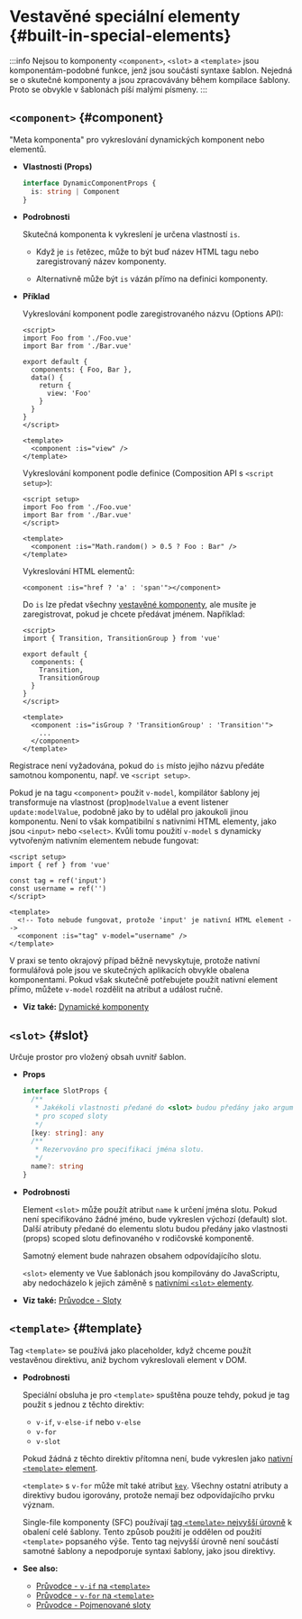# Vestavěné speciální elementy {#built-in-special-elements}

:::info Nejsou to komponenty
`<component>`, `<slot>` a `<template>` jsou komponentám-podobné funkce, jenž jsou součástí syntaxe šablon. Nejedná se o skutečné komponenty a jsou zpracovávány během kompilace šablony. Proto se obvykle v šablonách píší malými písmeny.
:::

## `<component>` {#component}

"Meta komponenta" pro vykreslování dynamických komponent nebo elementů.

- **Vlastnosti (Props)**

  ```ts
  interface DynamicComponentProps {
    is: string | Component
  }
  ```

- **Podrobnosti**

  Skutečná komponenta k vykreslení je určena vlastností `is`.

  - Když je `is` řetězec, může to být buď název HTML tagu nebo zaregistrovaný název komponenty.

  - Alternativně může být `is` vázán přímo na definici komponenty.

- **Příklad**

  Vykreslování komponent podle zaregistrovaného názvu (Options API):

  ```vue
  <script>
  import Foo from './Foo.vue'
  import Bar from './Bar.vue'

  export default {
    components: { Foo, Bar },
    data() {
      return {
        view: 'Foo'
      }
    }
  }
  </script>

  <template>
    <component :is="view" />
  </template>
  ```

  Vykreslování komponent podle definice (Composition API s `<script setup>`):

  ```vue
  <script setup>
  import Foo from './Foo.vue'
  import Bar from './Bar.vue'
  </script>

  <template>
    <component :is="Math.random() > 0.5 ? Foo : Bar" />
  </template>
  ```

  Vykreslování HTML elementů:

  ```vue-html
  <component :is="href ? 'a' : 'span'"></component>
  ```

  Do `is` lze předat všechny [vestavěné komponenty](./built-in-components), ale musíte je zaregistrovat, pokud je chcete předávat jménem. Například:

  ```vue
  <script>
  import { Transition, TransitionGroup } from 'vue'

  export default {
    components: {
      Transition,
      TransitionGroup
    }
  }
  </script>

  <template>
    <component :is="isGroup ? 'TransitionGroup' : 'Transition'">
      ...
    </component>
  </template>
  ```

Registrace není vyžadována, pokud do `is` místo jejího názvu předáte samotnou komponentu, např. ve `<script setup>`.

Pokud je na tagu `<component>` použit `v-model`, kompilátor šablony jej transformuje na vlastnost (prop)`modelValue` a event listener `update:modelValue`, podobně jako by to udělal pro jakoukoli jinou komponentu. Není to však kompatibilní s nativními HTML elementy, jako jsou `<input>` nebo `<select>`. Kvůli tomu použití `v-model` s dynamicky vytvořeným nativním elementem nebude fungovat:

```vue
<script setup>
import { ref } from 'vue'

const tag = ref('input')
const username = ref('')
</script>

<template>
  <!-- Toto nebude fungovat, protože 'input' je nativní HTML element -->
  <component :is="tag" v-model="username" />
</template>
```

V praxi se tento okrajový případ běžně nevyskytuje, protože nativní formulářová pole jsou ve skutečných aplikacích obvykle obalena komponentami. Pokud však skutečně potřebujete použít nativní element přímo, můžete `v-model` rozdělit na atribut a událost ručně.

- **Viz také:** [Dynamické komponenty](/guide/essentials/component-basics#dynamic-components)

## `<slot>` {#slot}

Určuje prostor pro vložený obsah uvnitř šablon.

- **Props** 

  ```ts
  interface SlotProps {
    /**
     * Jakékoli vlastnosti předané do <slot> budou předány jako argumenty
     * pro scoped sloty
     */
    [key: string]: any
    /**
     * Rezervováno pro specifikaci jména slotu.
     */
    name?: string
  }
  ```

- **Podrobnosti**

  Element `<slot>` může použít atribut `name` k určení jména slotu. Pokud není specifikováno žádné jméno, bude vykreslen výchozí (default) slot. Další atributy předané do elementu slotu budou předány jako vlastnosti (props) scoped slotu definovaného v rodičovské komponentě.

  Samotný element bude nahrazen obsahem odpovídajícího slotu.

  `<slot>` elementy ve Vue šablonách jsou kompilovány do JavaScriptu, aby nedocházelo k jejich záměně s [nativními `<slot>` elementy](https://developer.mozilla.org/en-US/docs/Web/HTML/Element/slot).

- **Viz také:** [Průvodce - Sloty](/guide/components/slots)

## `<template>` {#template}

Tag `<template>` se používá jako placeholder, když chceme použít vestavěnou direktivu, aniž bychom vykreslovali element v DOM.

- **Podrobnosti**

  Speciální obsluha je pro `<template>` spuštěna pouze tehdy, pokud je tag použit s jednou z těchto direktiv:

  - `v-if`, `v-else-if` nebo `v-else`
  - `v-for`
  - `v-slot`

  Pokud žádná z těchto direktiv přítomna není, bude vykreslen jako [nativní `<template>` element](https://developer.mozilla.org/en-US/docs/Web/HTML/Element/template).

  `<template>` s `v-for` může mít také atribut [`key`](/api/built-in-special-attributes#key). Všechny ostatní atributy a direktivy budou igorovány, protože nemají bez odpovídajícího prvku význam.

  Single-file komponenty (SFC) používají [tag `<template>` nejvyšší úrovně](/api/sfc-spec#language-blocks) k obalení celé šablony. Tento způsob použití je oddělen od použití `<template>` popsaného výše. Tento tag nejvyšší úrovně není součástí samotné šablony a nepodporuje syntaxi šablony, jako jsou direktivy.

- **See also:**
  - [Průvodce - `v-if` na `<template>`](/guide/essentials/conditional#v-if-on-template)
  - [Průvodce - `v-for` na `<template>`](/guide/essentials/list#v-for-on-template)
  - [Průvodce - Pojmenované sloty](/guide/components/slots#named-slots)
